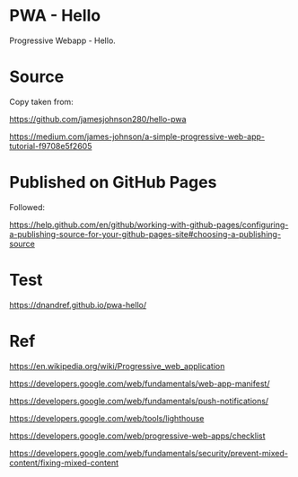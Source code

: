# PWA - Hello
Progressive Webapp - Hello.

# Source
Copy taken from:

https://github.com/jamesjohnson280/hello-pwa

https://medium.com/james-johnson/a-simple-progressive-web-app-tutorial-f9708e5f2605

# Published on GitHub Pages
Followed:

https://help.github.com/en/github/working-with-github-pages/configuring-a-publishing-source-for-your-github-pages-site#choosing-a-publishing-source

# Test

https://dnandref.github.io/pwa-hello/

# Ref

https://en.wikipedia.org/wiki/Progressive_web_application

https://developers.google.com/web/fundamentals/web-app-manifest/

https://developers.google.com/web/fundamentals/push-notifications/

https://developers.google.com/web/tools/lighthouse

https://developers.google.com/web/progressive-web-apps/checklist

https://developers.google.com/web/fundamentals/security/prevent-mixed-content/fixing-mixed-content
